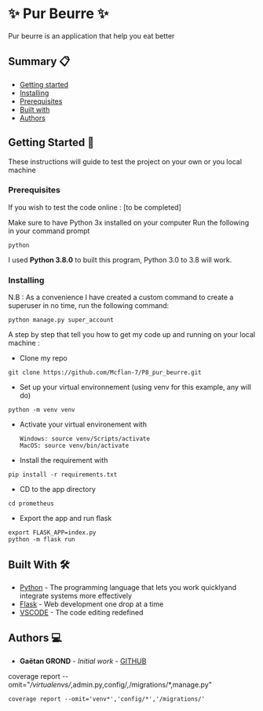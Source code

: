 # ✨ Pur Beurre ✨

Pur beurre is an application that help you eat better

## Summary 📋

- [Getting started](#getting-started)
- [Installing](#installing)
- [Prerequisites](#prerequisites)
- [Built with](#built-with)
- [Authors](#authors)

## Getting Started 🚀

These instructions will guide to test the project on your own or you local machine

### Prerequisites

If you wish to test the code online : [to be completed]

Make sure to have Python 3x installed on your computer
Run the following in your command prompt

```
python
```

I used **Python 3.8.0** to built this program, Python 3.0 to 3.8 will work.

### Installing

N.B : As a convenience I have created a custom command to create a superuser in no time, run the following command:

```
python manage.py super_account
```


A step by step that tell you how to get my code up and running on your local machine :

- Clone my repo

```
git clone https://github.com/Mcflan-7/P8_pur_beurre.git
```

- Set up your virtual environnement (using venv for this example, any will do)

```
python -m venv venv
```

- Activate your virtual environement with

  ```
  Windows: source venv/Scripts/activate
  MacOS: source venv/bin/activate
  ```

- Install the requirement with

```
pip install -r requirements.txt
```

- CD to the app directory

```
cd prometheus
```

- Export the app and run flask

```
export FLASK_APP=index.py
python -m flask run

```

## Built With 🛠

- [Python](<[https://www.python.org/](https://www.python.org/)>) - The programming language that lets you work quicklyand integrate systems more effectively
- [Flask](<[https://flask.palletsprojects.com/en/1.1.x/(https://flask.palletsprojects.com/en/1.1.x/)>) - Web development one drop at a time
- [VSCODE](<[https://code.visualstudio.com/](https://code.visualstudio.com/)>) - The code editing redefined

## Authors 💻

- **Gaëtan GROND** - _Initial work_ - [GITHUB](<[https://github.com/Mcflan-7](https://github.com/Mcflan-7)>)


coverage report --omit="*/virtualenvs/*,admin.py,config/*,*/migrations/*,manage.py"
```
coverage report --omit='venv*','config/*','/migrations/'
```
```

```
